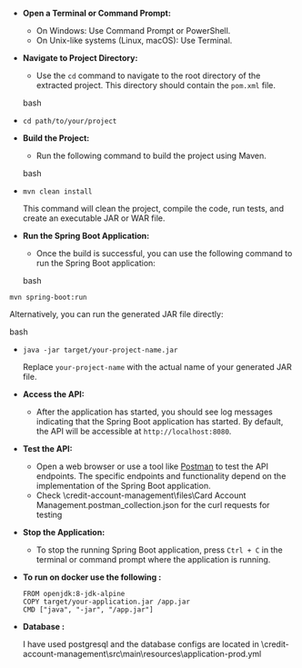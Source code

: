 
-   **Open a Terminal or Command Prompt:**

    -   On Windows: Use Command Prompt or PowerShell.
    -   On Unix-like systems (Linux, macOS): Use Terminal.
-   **Navigate to Project Directory:**

    -   Use the `cd` command to navigate to the root directory of the extracted project. This directory should contain the `pom.xml` file.

    bash

-   `cd path/to/your/project`

-   **Build the Project:**

    -   Run the following command to build the project using Maven.

    bash

-   `mvn clean install`

    This command will clean the project, compile the code, run tests, and create an executable JAR or WAR file.

-   **Run the Spring Boot Application:**

    -   Once the build is successful, you can use the following command to run the Spring Boot application:

    bash


`mvn spring-boot:run`

Alternatively, you can run the generated JAR file directly:

bash

-   `java -jar target/your-project-name.jar`

    Replace `your-project-name` with the actual name of your generated JAR file.

-   **Access the API:**

    -   After the application has started, you should see log messages indicating that the Spring Boot application has started. By default, the API will be accessible at `http://localhost:8080`.
-   **Test the API:**

    -   Open a web browser or use a tool like [Postman](https://www.postman.com/) to test the API endpoints. The specific endpoints and functionality depend on the implementation of the Spring Boot application.
    - Check \credit-account-management\files\Card Account Management.postman_collection.json for the curl requests for testing
-   **Stop the Application:**

    -   To stop the running Spring Boot application, press `Ctrl + C` in the terminal or command prompt where the application is running.

-   **To run on docker use the following :**

    	FROM openjdk:8-jdk-alpine  
    	COPY target/your-application.jar /app.jar  
    	CMD ["java", "-jar", "/app.jar"]  


-   **Database  :**

    I have used postgresql and the database configs are located in \credit-account-management\src\main\resources\application-prod.yml